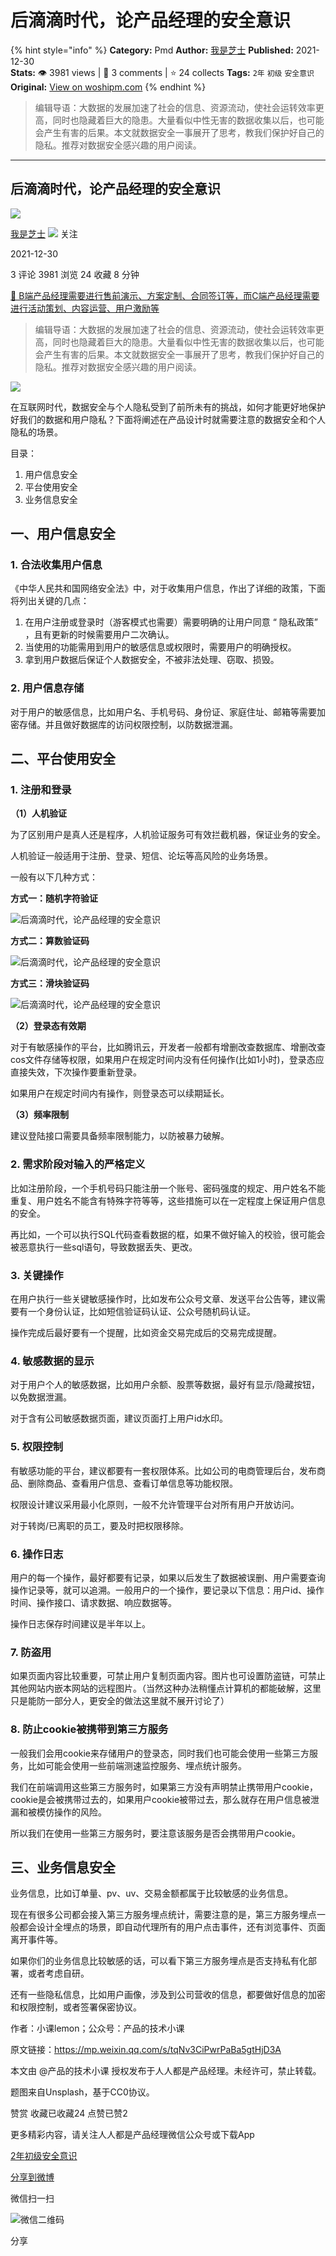 # 后滴滴时代，论产品经理的安全意识
{% hint style="info" %}
**Category:** Pmd
**Author:** [我是芝士](https://www.woshipm.com/u/50799)
**Published:** 2021-12-30  
**Stats:** 👁️ 3981 views | 💬 3 comments | ⭐ 24 collects
**Tags:** `2年` `初级` `安全意识`
**Original:** [View on woshipm.com](https://www.woshipm.com/pmd/5269190.html)
{% endhint %}
> 编辑导语：大数据的发展加速了社会的信息、资源流动，使社会运转效率更高，同时也隐藏着巨大的隐患。大量看似中性无害的数据收集以后，也可能会产生有害的后果。本文就数据安全一事展开了思考，教我们保护好自己的隐私。推荐对数据安全感兴趣的用户阅读。

---

## 后滴滴时代，论产品经理的安全意识

[![](https://static.woshipm.com/passportAvatar_20220613_191858.jpg?imageView2/1/w/72/h/72/q/100)](https://www.woshipm.com/u/50799)

[我是芝士](https://www.woshipm.com/u/50799) ![](https://static.woshipm.com/tag/1101_1@2x.png) 关注

2021-12-30

3 评论 3981 浏览 24 收藏 8 分钟

[🔗 B端产品经理需要进行售前演示、方案定制、合同签订等，而C端产品经理需要进行活动策划、内容运营、用户激励等](https://ke.qidianla.com/courses/bcpm)

> 编辑导语：大数据的发展加速了社会的信息、资源流动，使社会运转效率更高，同时也隐藏着巨大的隐患。大量看似中性无害的数据收集以后，也可能会产生有害的后果。本文就数据安全一事展开了思考，教我们保护好自己的隐私。推荐对数据安全感兴趣的用户阅读。

![](https://image.yunyingpai.com/wp/2021/12/oCaukZYxv6zlJoPqUg32.jpg)

在互联网时代，数据安全与个人隐私受到了前所未有的挑战，如何才能更好地保护好我们的数据和用户隐私？下面将阐述在产品设计时就需要注意的数据安全和个人隐私的场景。

目录：

1.  用户信息安全
2.  平台使用安全
3.  业务信息安全

## 一、用户信息安全

### 1\. 合法收集用户信息

《中华人民共和国网络安全法》中，对于收集用户信息，作出了详细的政策，下面将列出关键的几点：

1.  在用户注册或登录时（游客模式也需要）需要明确的让用户同意 “ 隐私政策” ，且有更新的时候需要用户二次确认。
2.  当使用的功能需用到用户的敏感信息或权限时，需要用户的明确授权。
3.  拿到用户数据后保证个人数据安全，不被非法处理、窃取、损毁。

### 2\. 用户信息存储

对于用户的敏感信息，比如用户名、手机号码、身份证、家庭住址、邮箱等需要加密存储。并且做好数据库的访问权限控制，以防数据泄漏。

## 二、平台使用安全

### 1\. 注册和登录

**（1）人机验证**

为了区别用户是真人还是程序，人机验证服务可有效拦截机器，保证业务的安全。

人机验证一般适用于注册、登录、短信、论坛等高风险的业务场景。

一般有以下几种方式：

**方式一：随机字符验证**

![后滴滴时代，论产品经理的安全意识](https://image.woshipm.com/wp-files/2021/12/ZYWmB3PkuE1ZOSc5pYXC.jpeg)

**方式二：算数验证码**

![后滴滴时代，论产品经理的安全意识](https://image.woshipm.com/wp-files/2021/12/I1RpNp3DfxftWoBweiyG.jpeg)

**方式三：滑块验证码**

![后滴滴时代，论产品经理的安全意识](https://image.woshipm.com/wp-files/2021/12/V2RTrmCs2r1eaqzm7ROj.jpeg)

**（2）登录态有效期**

对于有敏感操作的平台，比如腾讯云，开发者一般都有增删改查数据库、增删改查cos文件存储等权限，如果用户在规定时间内没有任何操作(比如1小时)，登录态应直接失效，下次操作要重新登录。

如果用户在规定时间内有操作，则登录态可以续期延长。

**（3）频率限制**

建议登陆接口需要具备频率限制能力，以防被暴力破解。

### 2\. 需求阶段对输入的严格定义

比如注册阶段，一个手机号码只能注册一个账号、密码强度的规定、用户姓名不能重复、用户姓名不能含有特殊字符等等，这些措施可以在一定程度上保证用户信息的安全。

再比如，一个可以执行SQL代码查看数据的框，如果不做好输入的校验，很可能会被恶意执行一些sql语句，导致数据丢失、更改。

### 3\. 关键操作

在用户执行一些关键敏感操作时，比如发布公众号文章、发送平台公告等，建议需要有一个身份认证，比如短信验证码认证、公众号随机码认证。

操作完成后最好要有一个提醒，比如资金交易完成后的交易完成提醒。

### 4\. 敏感数据的显示

对于用户个人的敏感数据，比如用户余额、股票等数据，最好有显示/隐藏按钮，以免数据泄漏。

对于含有公司敏感数据页面，建议页面打上用户id水印。

### 5\. 权限控制

有敏感功能的平台，建议都要有一套权限体系。比如公司的电商管理后台，发布商品、删除商品、查看用户信息、查看订单信息等功能权限。

权限设计建议采用最小化原则，一般不允许管理平台对所有用户开放访问。

对于转岗/已离职的员工，要及时把权限移除。

### 6\. 操作日志

用户的每一个操作，最好都要有记录，如果以后发生了数据被误删、用户需要查询操作记录等，就可以追溯。一般用户的一个操作，要记录以下信息：用户id、操作时间、操作接口、请求数据、响应数据等。

操作日志保存时间建议是半年以上。

### 7\. 防盗用

如果页面内容比较重要，可禁止用户复制页面内容。图片也可设置防盗链，可禁止其他网站内嵌本网站的远程图片。（当然这种办法稍懂点计算机的都能破解，这里只是能防一部分人，更安全的做法这里就不展开讨论了）

### 8\. 防止cookie被携带到第三方服务

一般我们会用cookie来存储用户的登录态，同时我们也可能会使用一些第三方服务，比如可能会使用一些前端测速监控服务、埋点统计服务。

我们在前端调用这些第三方服务时，如果第三方没有声明禁止携带用户cookie，cookie是会被携带过去的，如果用户cookie被带过去，那么就存在用户信息被泄漏和被模仿操作的风险。

所以我们在使用一些第三方服务时，要注意该服务是否会携带用户cookie。

## 三、业务信息安全

业务信息，比如订单量、pv、uv、交易金额都属于比较敏感的业务信息。

现在有很多公司都会接入第三方服务埋点统计，需要注意的是，第三方服务埋点一般都会设计全埋点的场景，即自动代理所有的用户点击事件，还有浏览事件、页面离开事件等。

如果你们的业务信息比较敏感的话，可以看下第三方服务埋点是否支持私有化部署，或者考虑自研。

还有一些隐私信息，比如用户画像，涉及到公司营收的信息，都要做好信息的加密和权限控制，或者签署保密协议。

作者：小课lemon；公众号：产品的技术小课

原文链接：https://mp.weixin.qq.com/s/tqNv3CiPwrPaBa5gtHjD3A

本文由 @产品的技术小课 授权发布于人人都是产品经理。未经许可，禁止转载。

题图来自Unsplash，基于CC0协议。

赞赏 收藏已收藏24 点赞已赞2

更多精彩内容，请关注人人都是产品经理微信公众号或下载App

[2年](https://www.woshipm.com/tag/2%e5%b9%b4)[初级](https://www.woshipm.com/tag/%e5%88%9d%e7%ba%a7)[安全意识](https://www.woshipm.com/tag/%e5%ae%89%e5%85%a8%e6%84%8f%e8%af%86)

[分享到微博](https://service.weibo.com/share/share.php?appkey=2775287854&title=后滴滴时代，论产品经理的安全意识&url=https://www.woshipm.com/pmd/5269190.html&pic=https://image.yunyingpai.com/wp/2021/12/oCaukZYxv6zlJoPqUg32.jpg)

微信扫一扫

![微信二维码](https://api.pwmqr.com/qrcode/create/?url=https://www.woshipm.com/pmd/5269190.html)

分享